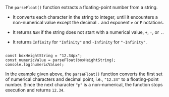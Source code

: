 The `parseFloat()` function extracts a floating-point number from a string.

- It converts each character in the string to integer,
  until it encounters a non-numerical value
  except the decimal `.` and exponent `e` or `E` notations.

- It returns `NaN` if the string does not start with
  a numerical value, `+`, `-`, or `.`.

- It returns `Infinity` for `"Infinity"`
  and
  `-Infinity` for `"-Infinity"`.

<codeblock language="javascript" type="lesson">
<code>
const boxHeightString = "12.34px";
const numericValue = parseFloat(boxHeightString);
console.log(numericValue);
</code>
</codeblock>

In the example given above,
the `parseFloat()` function converts the first set of numerical characters
and
decimal point,
i.e., `"12.34"` to a floating-point number.
Since the next character `"p"` is a non-numerical,
the function stops execution
and
returns `12.34`.
